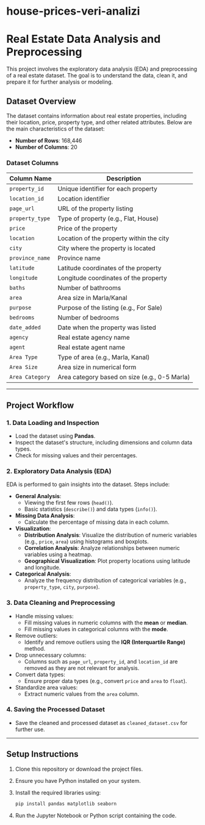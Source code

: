 # house-prices-veri-analizi

# **Real Estate Data Analysis and Preprocessing**

This project involves the exploratory data analysis (EDA) and preprocessing of a real estate dataset. The goal is to understand the data, clean it, and prepare it for further analysis or modeling.

## **Dataset Overview**

The dataset contains information about real estate properties, including their location, price, property type, and other related attributes. Below are the main characteristics of the dataset:

- **Number of Rows**: 168,446  
- **Number of Columns**: 20  

### **Dataset Columns**

| Column Name       | Description                                         |
|--------------------|-----------------------------------------------------|
| `property_id`      | Unique identifier for each property                 |
| `location_id`      | Location identifier                                 |
| `page_url`         | URL of the property listing                        |
| `property_type`    | Type of property (e.g., Flat, House)               |
| `price`            | Price of the property                              |
| `location`         | Location of the property within the city           |
| `city`             | City where the property is located                 |
| `province_name`    | Province name                                      |
| `latitude`         | Latitude coordinates of the property               |
| `longitude`        | Longitude coordinates of the property              |
| `baths`            | Number of bathrooms                                |
| `area`             | Area size in Marla/Kanal                           |
| `purpose`          | Purpose of the listing (e.g., For Sale)            |
| `bedrooms`         | Number of bedrooms                                 |
| `date_added`       | Date when the property was listed                  |
| `agency`           | Real estate agency name                            |
| `agent`            | Real estate agent name                             |
| `Area Type`        | Type of area (e.g., Marla, Kanal)                  |
| `Area Size`        | Area size in numerical form                        |
| `Area Category`    | Area category based on size (e.g., 0-5 Marla)      |

---

## **Project Workflow**

### **1. Data Loading and Inspection**
- Load the dataset using **Pandas**.
- Inspect the dataset's structure, including dimensions and column data types.
- Check for missing values and their percentages.

### **2. Exploratory Data Analysis (EDA)**
EDA is performed to gain insights into the dataset. Steps include:
- **General Analysis**:
  - Viewing the first few rows (`head()`).
  - Basic statistics (`describe()`) and data types (`info()`).
- **Missing Data Analysis**:
  - Calculate the percentage of missing data in each column.
- **Visualization**:
  - **Distribution Analysis**: Visualize the distribution of numeric variables (e.g., `price`, `area`) using histograms and boxplots.
  - **Correlation Analysis**: Analyze relationships between numeric variables using a heatmap.
  - **Geographical Visualization**: Plot property locations using latitude and longitude.
- **Categorical Analysis**:
  - Analyze the frequency distribution of categorical variables (e.g., `property_type`, `city`, `purpose`).

### **3. Data Cleaning and Preprocessing**
- Handle missing values:
  - Fill missing values in numeric columns with the **mean** or **median**.
  - Fill missing values in categorical columns with the **mode**.
- Remove outliers:
  - Identify and remove outliers using the **IQR (Interquartile Range)** method.
- Drop unnecessary columns:
  - Columns such as `page_url`, `property_id`, and `location_id` are removed as they are not relevant for analysis.
- Convert data types:
  - Ensure proper data types (e.g., convert `price` and `area` to `float`).
- Standardize area values:
  - Extract numeric values from the `area` column.

### **4. Saving the Processed Dataset**
- Save the cleaned and processed dataset as `cleaned_dataset.csv` for further use.

---

## **Setup Instructions**

1. Clone this repository or download the project files.
2. Ensure you have Python installed on your system.
3. Install the required libraries using:

   ```bash
   pip install pandas matplotlib seaborn
4. Run the Jupyter Notebook or Python script containing the code.
